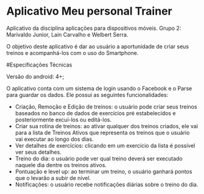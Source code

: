 Aplicativo Meu personal Trainer
================

Aplicativo da disciplina aplicações para dispositivos móveis.
Grupo 2: Marivaldo Junior, Lain Carvalho e Welbert Serra.

O objetivo deste aplicativo é dar ao usuário a aportunidade de criar seus treinos e acompanhá-los com o uso do Smartphone.

#Especificações Técnicas

Versão do android: 4+;

O aplicativo conta com um sistema de login usando o Facebook e o Parse para guardar os dados. Ele possui as seguintes funcionalidades:

* Criação, Remoção e Edição de treinos: o usuário pode criar seus treinos baseados no banco de dados de exercícios pré estabelecidos e posteriormente excuí-los ou editá-los.
* Criar sua rotina de treinos: ao ativar qualquer dos treinos criados, ele vai para a lista de Treinos Ativos que representa os treinos que o usuário vai executar ao longo dos dias.
* Ver detalhes de exercícios: clicando em um exercício da lista é possível ver seus detalhes.
* Treino do dia: o usuário pode ver qual treino deverá ser executado naquele dia dentre os treinos ativos.
* Pontuação e level up: ao terminar um treino, o usuário ganhará pontos que o levarão a subir de nível.
* Notificações: o usuário recebe notificações diárias sobre o treino do dia.

